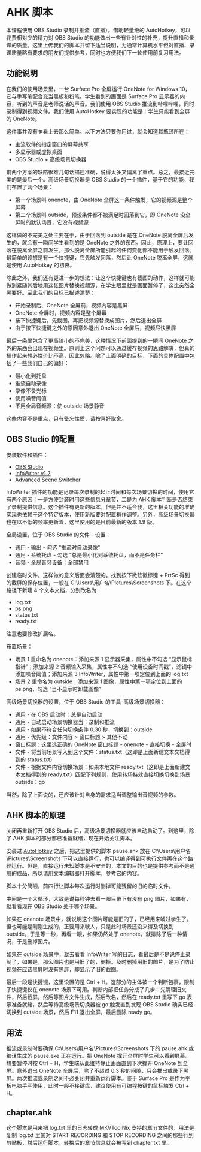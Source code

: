 # AHK 脚本

本课程使用 OBS Studio 录制并推流（直播）。借助轻量级的 AutoHotkey，可以花费相对少的精力对 OBS Studio 的功能做出一些有针对性的补充，提升直播和录课的质量。这里上传我们的脚本并留下适当说明，为通常计算机水平但对直播、录课质量略有要求的朋友们提供参考，同时也方便我们下一轮使用前复习用法。

## 功能说明

在我们的使用场景里，一台 Surface Pro 全屏运行 OneNote for Windows 10，它与手写笔配合充当黑板和粉笔。学生看到的画面是 Surface Pro 显示器的内容，听到的声音是老师说话的声音。我们使用 OBS Studio 推流到哔哩哔哩，同时录制得到视频文件。我们使用 AutoHotkey 要实现的功能是：学生只能看到全屏的 OneNote。

这件事并没有乍看上去那么简单。以下方法只要你用过，就会知道其瓶颈所在：

* 主流软件的指定窗口的屏幕共享
* 多显示器或虚拟桌面
* OBS Studio + 高级场景切换器

前两个方案的缺陷很难几句话描述准确，说得太多又偏离了重点。总之，最接近完美的是最后一个。高级场景切换器是 OBS Studio 的一个插件，基于它的功能，我们布置了两个场景：

* 第一个场景叫 onenote，由 OneNote 全屏这一条件触发，它的视频源是整个屏幕
* 第二个场景叫 outside，预设条件都不被满足时回落到它，即 OneNote 没全屏时的默认场景，它没有视频源

这样做的不完美之处主要在于，由于回落到 outside 是在 OneNote 脱离全屏后发生的，就会有一瞬间学生看到的是 OneNote 之外的东西。因此，原理上，要让回落在脱离全屏之前发生，那么脱离全屏所能引起的任何变化都不能用于触发回落。最简单的设想是有一个快捷键，它先触发回落，然后让 OneNote 脱离全屏，这就是使用 AutoHotkey 的初衷。

除此之外，我们还有更进一步的想法：让这个快捷键也有截图的动作，这样就可能做到紧随其后地用这张图片替换视频源，在学生眼里就是画面暂停了，这比突然全黑要好。至此我们的目标已描述清楚：

* 开始录制后、OneNote 全屏前，视频内容是黑屏
* OneNote 全屏时，视频内容是整个屏幕
* 按下快捷键后，先截图，再把视频源替换成图片，然后退出全屏
* 由于按下快捷键之外的原因意外退出 OneNote 全屏后，视频尽快黑屏

最后一条里包含了更高阶小的不完美，这种情况下前面提到的一瞬间 OneNote 之外的东西会出现在视频里。原则上这个问题可以通过缓存视频的思路解决，但真的操作起来想必性价比不高，因此忽略。除了上面明确的目标，下面的具体配置中包括了一些我们自己的偏好：

* 最小化到托盘
* 推流自动录像
* 录像不录光标
* 使用噪音阈值
* 不用全局音频源：使 outside 场景静音

这些内容不是重点，只有备忘性质，请按喜好取舍。

## OBS Studio 的配置

安装软件和插件：

* [OBS Studio](https://obsproject.com/download)
* [InfoWriter v1.2](https://github.com/partouf/OBSInfoWriter/releases/tag/v1.2)
* [Advanced Scene Switcher](https://obsproject.com/forum/resources/advanced-scene-switcher.395)

InfoWriter 插件的功能是记录每次录制的起止时间和每次场景切换的时间，使用它有两个原因：一是方便封装时用这些信息分章节，二是为 AHK 脚本判断是否结束了录制提供信息。这个插件有更新的版本，但是并不适合我，这里相关功能的准确实现也依赖于这个特定版本，使用新版要对配置稍作调整。另外，高级场景切换器也在以不低的频率更新着，这里使用的是目前最新的版本 1.9 版。

全局设置，位于 OBS Studio 的文件 - 设置：

* 通用 - 输出  - 勾选 “推流时自动录像”
* 通用 - 系统托盘 - 勾选 “总是最小化到系统托盘，而不是任务栏”
* 音频 - 全局音频设备：全部禁用

创建临时文件，这样做的意义后面会清楚的。找到按下微软徽标键 + PrtSc 得到的截屏的保存位置，一般在 C:\Users\用户名\Pictures\Screenshots 下。在这个路径下新建 4 个文本文档，分别改名为：

* log.txt
* ps.png
* status.txt
* ready.txt

注意也要修改扩展名。

布置场景：

* 场景 1 重命名为 onenote：添加来源 1 显示器采集，属性中不勾选 “显示鼠标指针”；添加来源 2 音频输入采集，属性中不勾选 “使用设备时间戳”，滤镜中添加噪音阈值；添加来源 3 InfoWriter，属性中第一项定位到上面的 log.txt
* 场景 2 重命名为 outside：添加来源 1 图像，属性中第一项定位到上面的 ps.png，勾选 “当不显示时卸载图像”

高级场景切换器的设置，位于 OBS Studio 的工具-高级场景切换器：

* 通用 - 在 OBS 启动时：总是自动启动
* 通用 - 自动启动场景切换器当：录制和推流
* 通用 - 如果不符合任何切换条件 0.30 秒，切换到：outside
* 通用 - 优先级：文件内容 > 窗口标题 > 其他不动
* 窗口标题：这里选正确的 OneNote 窗口标题 - onenote - 直接切换 - 全屏时
* 文件 - 将当前场景写入到这个文件：status.txt（这即是上面新建文本文档得到的 status.txt）
* 文件 - 根据文件内容切换场景：如果本地文件 ready.txt（这即是上面新建文本文档得到的 ready.txt）匹配下列规则，使用转场特效直接切换切换到场景 outside：go

当然，除了上面说的，还应该针对自身的需求适当调整输出音视频的参数。

## AHK 脚本的原理

关闭再重新打开 OBS Studio 后，高级场景切换器就应该自动启动了。到这里，除了 AHK 脚本的部分都已准备就绪，现在开始关注脚本。

安装过 [AutoHotkey](https://www.autohotkey.com/download/ahk-install.exe) 之后，把这里提供的脚本 pause.ahk 放在 C:\Users\用户名\Pictures\Screenshots 下可以直接运行，也可以编译得到可执行文件再在这个路径运行。但是，直接运行未知脚本是不安全的，本文的目的也是提供参考而不是通用的成品，所以请用文本编辑器打开脚本，参考它的内容。

脚本十分简陋，前四行让脚本每次运行时删掉可能残留的旧的临时文件。

中间是一个大循环，大致是说每秒钟去看一眼目录下有没有 png 图片，如果有，就看看现在 OBS Studio 处于哪个场景。

如果在 onenote 场景中，就说明这个图片可能是旧的了，已经用来唬过学生了。但也可能是刚刚生成的，正要用来唬人，只是此时场景还没来得及切换到 outside。于是等一秒，再看一眼，如果仍然处于 onenote，就排除了后一种情况，于是删掉图片。

如果在 outside 场景中，就去看看 InfoWriter 写的日志，看最后是不是说停止录制了，如果是，那么图片也是用旧了的，删掉。及时删掉用旧的图片，是为了防止视频在应该黑屏时没有黑屏，却显示了旧的截图。

最后一段是快捷键，这里设置的是 Ctrl + H。这部分的主体被一个判断包裹，限制了快捷键仅在 onenote 场景下可用。判断内部把任务分成了几步：先清理旧文件，然后截屏，然后等图片文件生成，然后改名，然后在 ready.txt 里写下 go 表示准备就绪，然后等待高级场景切换器被 go 触发直到发现 OBS Studio 确实已经切换到 outside 场景，然后 F11 退出全屏，最后删除 ready go。

## 用法

推流或录制时要确保 C:\Users\用户名\Pictures\Screenshots 下的 pause.ahk 或编译生成的 pause.exe 正在运行。把 OneNote 撑开全屏时学生可以看到屏幕。想要暂停时按 Ctrl + H，学生端从此维持静止画面直到下次撑开 OneNote 到全屏。意外退出 OneNote 全屏后，除了不超过 0.3 秒的间隙，只会推出或录下黑屏。两次推流或录制之间不必关闭并重新运行脚本。鉴于 Surface Pro 是作为平板电脑手写使用，此时一般不接键盘，建议使用有可编程按键的鼠标触发 Ctrl + H。

## chapter.ahk

这个脚本是用来把 log.txt 里的日志转成 MKVToolNix 支持的章节文件的，用法是复制 log.txt 里某对 START RECORDING 和 STOP RECORDING 之间的那些行到剪贴板，然后运行脚本，转换后的章节信息就会被写到 chapter.txt 里。
